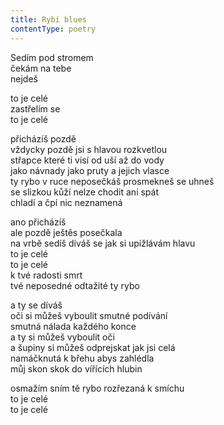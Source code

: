 ```yaml
---
title: Rybí blues
contentType: poetry
---
```


<section>

Sedím pod stromem  
čekám na tebe  
nejdeš

to je celé  
zastřelím se  
to je celé

přicházíš pozdě  
vždycky pozdě jsi s hlavou rozkvetlou  
střapce které ti visí od uší až do vody  
jako návnady jako pruty a jejich vlasce  
ty rybo v ruce neposečkáš prosmekneš se uhneš  
se slizkou kůží nelze chodit ani spát  
chladí a čpí nic neznamená

ano přicházíš  
ale pozdě ještěs posečkala  
na vrbě sedíš díváš se jak si upižlávám hlavu  
to je celé  
to je celé  
k tvé radosti smrt  
tvé neposedné odtažité ty rybo

a ty se díváš  
oči si můžeš vyboulit smutné podívání  
smutná nálada každého konce  
a ty si můžeš vyboulit oči  
a šupiny si můžeš odprejskat jak jsi celá  
namáčknutá k břehu abys zahlédla  
můj skon skok do vířících hlubin

osmažím sním tě rybo rozřezaná k smíchu  
to je celé  
to je celé

</section>
